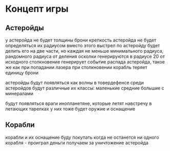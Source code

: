 # Концепт игры

## Астеройды

у астеройда не будет толщины брони
крепкость астеройда не будет определяться их радиусом
вместо этого выстрел по астеройду будет делить его на две части, но каждая не меньше минимального радиуса, рандомного радиуса от деления
осколки генерируются в радиусе 20 от исходного
столкновение генерирует событие распада астеройда, такое же как при попадании лазера
при столкновении корабль теряет единицу брони

астеройды будут появляться как волны в товердефенсе
среди астеройдов будут различные их классы:
    маленькие
    средние
    большие
    с минералами

будут появляться враги инопланетяне, которые летят навстречу в летающих тарелках
у них тоже будет оружие и оснащение

## Корабли

корабли и их оснащение буду покупать
когда не останется ни одного корабля - проиграл
деньги получаем за уничтожение астеройда
